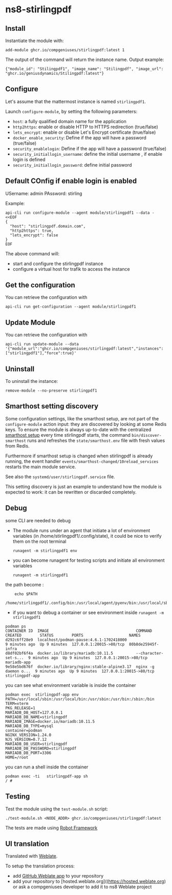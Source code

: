 # ns8-stirlingpdf



## Install

Instantiate the module with:

    add-module ghcr.io/compgeniuses/stirlingpdf:latest 1

The output of the command will return the instance name.
Output example:

    {"module_id": "Stilingpdf1", "image_name": "Stilingpdf", "image_url": "ghcr.io/geniusdynamics/Stilingpdf:latest"}

## Configure

Let's assume that the mattermost instance is named `stirlingpdf1`.

Launch `configure-module`, by setting the following parameters:
- `host`: a fully qualified domain name for the application
- `http2https`: enable or disable HTTP to HTTPS redirection (true/false)
- `lets_encrypt`: enable or disable Let's Encrypt certificate (true/false)
- `docker_enable_security`: Define if the app will have a password (true/false)
- `security_enablelogin`: Define if the app will have a password (true/false)
- `security_initiallogin_username`:  define the initial username , if enable login is defined
- `security_initiallogin_password`: define initial password

## Default COnfig if enable login is enabled
USername: admin
PAssword: stirling

Example:

```
api-cli run configure-module --agent module/stirlingpdf1 --data - <<EOF
{
  "host": "stirlingpdf.domain.com",
  "http2https": true,
  "lets_encrypt": false
}
EOF
```

The above command will:
- start and configure the stirlingpdf instance
- configure a virtual host for trafik to access the instance

## Get the configuration
You can retrieve the configuration with

```
api-cli run get-configuration --agent module/stirlingpdf1
```

## Update Module
You can retrieve the configuration with

```
api-cli run update-module --data '{"module_url":"ghcr.io/compgeniuses/stirlingpdf:latest","instances":["stirlingpdf1"],"force":true}'
```

## Uninstall

To uninstall the instance:

    remove-module --no-preserve stirlingpdf1

## Smarthost setting discovery

Some configuration settings, like the smarthost setup, are not part of the
`configure-module` action input: they are discovered by looking at some
Redis keys.  To ensure the module is always up-to-date with the
centralized [smarthost
setup](https://compgeniuses.github.io/ns8-core/core/smarthost/) every time
stirlingpdf starts, the command `bin/discover-smarthost` runs and refreshes
the `state/smarthost.env` file with fresh values from Redis.

Furthermore if smarthost setup is changed when stirlingpdf is already
running, the event handler `events/smarthost-changed/10reload_services`
restarts the main module service.

See also the `systemd/user/stirlingpdf.service` file.

This setting discovery is just an example to understand how the module is
expected to work: it can be rewritten or discarded completely.

## Debug

some CLI are needed to debug

- The module runs under an agent that initiate a lot of environment variables (in /home/stirlingpdf1/.config/state), it could be nice to verify them
on the root terminal

    `runagent -m stirlingpdf1 env`

- you can become runagent for testing scripts and initiate all environment variables
  
    `runagent -m stirlingpdf1`

 the path become : 
```
    echo $PATH
    /home/stirlingpdf1/.config/bin:/usr/local/agent/pyenv/bin:/usr/local/sbin:/usr/local/bin:/usr/sbin:/usr/bin:/usr/
```

- if you want to debug a container or see environment inside
 `runagent -m stirlingpdf1`
 ```
podman ps
CONTAINER ID  IMAGE                                      COMMAND               CREATED        STATUS        PORTS                    NAMES
d292c6ff28e9  localhost/podman-pause:4.6.1-1702418000                          9 minutes ago  Up 9 minutes  127.0.0.1:20015->80/tcp  80b8de25945f-infra
d8df02bf6f4a  docker.io/library/mariadb:10.11.5          --character-set-s...  9 minutes ago  Up 9 minutes  127.0.0.1:20015->80/tcp  mariadb-app
9e58e5bd676f  docker.io/library/nginx:stable-alpine3.17  nginx -g daemon o...  9 minutes ago  Up 9 minutes  127.0.0.1:20015->80/tcp  stirlingpdf-app
```

you can see what environment variable is inside the container
```
podman exec  stirlingpdf-app env
PATH=/usr/local/sbin:/usr/local/bin:/usr/sbin:/usr/bin:/sbin:/bin
TERM=xterm
PKG_RELEASE=1
MARIADB_DB_HOST=127.0.0.1
MARIADB_DB_NAME=stirlingpdf
MARIADB_IMAGE=docker.io/mariadb:10.11.5
MARIADB_DB_TYPE=mysql
container=podman
NGINX_VERSION=1.24.0
NJS_VERSION=0.7.12
MARIADB_DB_USER=stirlingpdf
MARIADB_DB_PASSWORD=stirlingpdf
MARIADB_DB_PORT=3306
HOME=/root
```

you can run a shell inside the container

```
podman exec -ti   stirlingpdf-app sh
/ # 
```
## Testing

Test the module using the `test-module.sh` script:


    ./test-module.sh <NODE_ADDR> ghcr.io/compgeniuses/stirlingpdf:latest

The tests are made using [Robot Framework](https://robotframework.org/)

## UI translation

Translated with [Weblate](https://hosted.weblate.org/projects/ns8/).

To setup the translation process:

- add [GitHub Weblate app](https://docs.weblate.org/en/latest/admin/continuous.html#github-setup) to your repository
- add your repository to [hosted.weblate.org]((https://hosted.weblate.org) or ask a compgeniuses developer to add it to ns8 Weblate project
